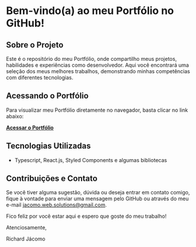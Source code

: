 # Bem-vindo(a) ao meu Portfólio no GitHub!

## Sobre o Projeto

Este é o repositório do meu Portfólio, onde compartilho meus projetos, habilidades e experiências como desenvolvedor. Aqui você encontrará uma seleção dos meus melhores trabalhos, demonstrando minhas competências com diferentes tecnologias.

## Acessando o Portfólio

Para visualizar meu Portfólio diretamente no navegador, basta clicar no link abaixo:

[**Acessar o Portfólio**](https://portfolio-rose-seven-12.vercel.app)

## Tecnologias Utilizadas

* Typescript, React.js, Styled Components e algumas bibliotecas


## Contribuições e Contato

Se você tiver alguma sugestão, dúvida ou deseja entrar em contato comigo, fique à vontade para enviar uma mensagem pelo GitHub ou através do meu e-mail [jacomo.web.solutions@gmail.com](mailto:sjacomo.web.solutions@gmail.com).

Fico feliz por você estar aqui e espero que goste do meu trabalho!

Atenciosamente,

Richard Jácomo
